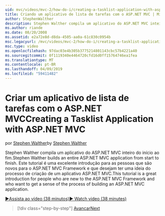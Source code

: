 ```yaml
---
uid: mvc/videos/mvc-2/how-do-i/creating-a-tasklist-application-with-aspnet-mvc
title: Criando um aplicativo de lista de tarefas com o ASP.NET MVC | Microsoft Docs
author: StephenWalther
description: Stephen Walther compila um aplicativo do ASP.NET MVC inteiro do início ao fim. Este tutorial é uma excelente introdução para as pessoas que não têm experiência com o MV do ASP.NET...
ms.author: riande
ms.date: 08/20/2008
ms.assetid: e2a72e8d-d8da-4505-aa0a-61c830c0954b
msc.legacyurl: /mvc/videos/mvc-2/how-do-i/creating-a-tasklist-application-with-aspnet-mvc
msc.type: video
ms.openlocfilehash: 97dac03e4b305b3775214801143cbc57b4221a40
ms.sourcegitcommit: 0f1119340e4464720cfd16d0ff15764746ea1fea
ms.translationtype: MT
ms.contentlocale: pt-BR
ms.lasthandoff: 04/09/2019
ms.locfileid: "59411482"
---
```

# <a name="creating-a-tasklist-application-with-aspnet-mvc"></a><span data-ttu-id="99f4f-104">Criar um aplicativo de lista de tarefas com o ASP.NET MVC</span><span class="sxs-lookup"><span data-stu-id="99f4f-104">Creating a Tasklist Application with ASP.NET MVC</span></span>

<span data-ttu-id="99f4f-105">por [Stephen Walther](https://github.com/StephenWalther)</span><span class="sxs-lookup"><span data-stu-id="99f4f-105">by [Stephen Walther](https://github.com/StephenWalther)</span></span>

<span data-ttu-id="99f4f-106">Stephen Walther compila um aplicativo do ASP.NET MVC inteiro do início ao fim.</span><span class="sxs-lookup"><span data-stu-id="99f4f-106">Stephen Walther builds an entire ASP.NET MVC application from start to finish.</span></span> <span data-ttu-id="99f4f-107">Este tutorial é uma excelente introdução para as pessoas que são novos para o ASP.NET MVC Framework e que desejam ter uma ideia do processo de criação de um aplicativo ASP.NET MVC.</span><span class="sxs-lookup"><span data-stu-id="99f4f-107">This tutorial is a great introduction for people who are new to the ASP.NET MVC Framework and who want to get a sense of the process of building an ASP.NET MVC application.</span></span>

[<span data-ttu-id="99f4f-108">&#9654;Assista ao vídeo (38 minutos)</span><span class="sxs-lookup"><span data-stu-id="99f4f-108">&#9654; Watch video (38 minutes)</span></span>](https://channel9.msdn.com/Blogs/ASP-NET-Site-Videos/creating-a-tasklist-application-with-aspnet-mvc)

> [!div class="step-by-step"]
> [<span data-ttu-id="99f4f-109">Avançar</span><span class="sxs-lookup"><span data-stu-id="99f4f-109">Next</span></span>](creating-a-movie-database-application-in-15-minutes-with-aspnet-mvc.md)

